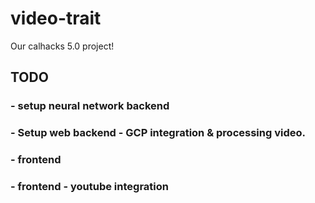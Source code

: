# video-trait
Our calhacks 5.0 project!


## TODO

### - setup neural network backend 

### - Setup web backend - GCP integration & processing video.

### - frontend

### - frontend - youtube integration

